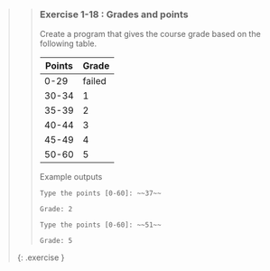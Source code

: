 >>### Exercise 1-18 : Grades and points
>>
>>Create a program that gives the course grade based on the following table.
>> 
>> | Points | Grade  |
>> |--------|--------|
>> | 0-29   | failed |
>> | 30-34  | 1      |
>> | 35-39  | 2      |
>> | 40-44  | 3      |
>> | 45-49  | 4      |
>> | 50-60  | 5      |
>> 
>>Example outputs
>>
>>```output
>>Type the points [0-60]: ~~37~~
>>
>>Grade: 2
>>```
>>
>>```output
>>Type the points [0-60]: ~~51~~
>>
>>Grade: 5
>>```
>{: .exercise }